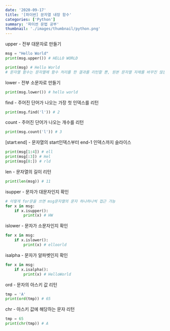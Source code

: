 ```yaml
---
date: '2020-09-17'
title: '[파이썬] 문자열 내장 함수'
categories: ['Python']
summary: '파이썬 문법 공부'
thumbnail: './images/thumbnail/python.png'
---
```



upper - 전부 대문자로 만들기

```python
msg = "Hello World"
print(msg.upper()) # HELLO WORLD

print(msg) # Hello World
# 문자열 함수는 문자열에 함수 처리를 한 결과를 리턴할 뿐, 원본 문자열 자체를 바꾸진 않는다
```

lower - 전부 소문자로 만들기

```python
print(msg.lower()) # hello world
```

find - 주어진 단어가 나오는 가장 첫 인덱스를 리턴

```python
print(msg.find('l')) # 2
```

count - 주어진 단어가 나오는 개수를 리턴

```python
print(msg.count('l')) # 3
```

[start:end] - 문자열의 start인덱스부터 end-1 인덱스까지 슬라이스

```python
print(msg[1:4]) # ell
print(msg[:3]) # Hel
print(msg[8:]) # rld
```

len - 문자열의 길이 리턴

```python
print(len(msg)) # 11
```

isupper - 문자가 대문자인지 확인

```python
# 이렇게 for문을 쓰면 msg문자열의 문자 하나하나씩 접근 가능
for x in msg:
    if x.isupper():
        print(x) # HW
```

islower - 문자가 소문자인지 확인

```python
for x in msg:
    if x.islower():
        print(x) # elloorld
```

isalpha - 문자가 알파벳인지 확인

```python
for x in msg:
    if x.isalpha():
        print(x) # HelloWorld
```

ord - 문자의 아스키 값 리턴

```python
tmp = 'A'
print(ord(tmp)) # 65
```

chr - 아스키 값에 해당하는 문자 리턴

```python
tmp = 65
print(chr(tmp)) # A
```